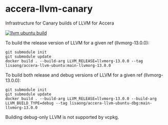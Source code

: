 # accera-llvm-canary
Infrastructure for Canary builds of LLVM for Accera

[![llvm ubuntu build](https://github.com/lisaong/accera-llvm-canary/actions/workflows/dockerbuild.yml/badge.svg)](https://github.com/lisaong/accera-llvm-canary/actions/workflows/dockerbuild.yml)

To build the release version of LLVM for a given ref (llvmorg-13.0.0):

```shell
git submodule init
git submodule update
docker build . --build-arg LLVM_RELEASE=llvmorg-13.0.0 --tag lisaong/accera-llvm-ubuntu:main-llvmorg-13.0.0
```

To build both release and debug versions of LLVM for a given ref (llvmorg-13.0.0):

```shell
git submodule init
git submodule update
docker build . --build-arg LLVM_RELEASE=llvmorg-13.0.0 --build-arg LLVM_BUILD_TYPE=debug --tag lisaong/accera-llvm-ubuntu-dbg:main-llvmorg-13.0.0
```

Building debug-only LLVM is not supported by vcpkg.